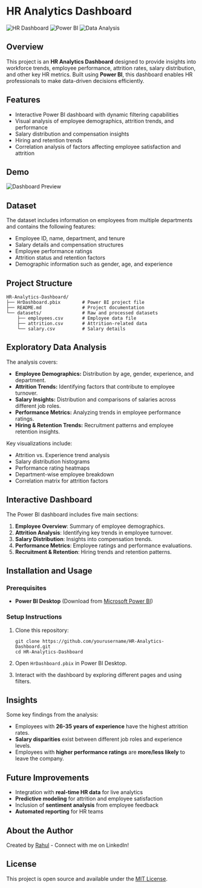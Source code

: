 # HR Analytics Dashboard

![HR Dashboard](https://img.shields.io/badge/HR-Analytics%20Dashboard-blue)
![Power BI](https://img.shields.io/badge/Power%20BI-Visualization-yellow)
![Data Analysis](https://img.shields.io/badge/Data-Analysis-green)

## Overview
This project is an **HR Analytics Dashboard** designed to provide insights into workforce trends, employee performance, attrition rates, salary distribution, and other key HR metrics. Built using **Power BI**, this dashboard enables HR professionals to make data-driven decisions efficiently.

## Features
- Interactive Power BI dashboard with dynamic filtering capabilities
- Visual analysis of employee demographics, attrition trends, and performance
- Salary distribution and compensation insights
- Hiring and retention trends
- Correlation analysis of factors affecting employee satisfaction and attrition

## Demo
![Dashboard Preview](https://via.placeholder.com/800x400?text=HR+Analytics+Dashboard+Preview)

## Dataset
The dataset includes information on employees from multiple departments and contains the following features:
- Employee ID, name, department, and tenure
- Salary details and compensation structures
- Employee performance ratings
- Attrition status and retention factors
- Demographic information such as gender, age, and experience

## Project Structure
```
HR-Analytics-Dashboard/
├── HrDashboard.pbix        # Power BI project file
├── README.md               # Project documentation
└── datasets/               # Raw and processed datasets
    ├── employees.csv       # Employee data file
    ├── attrition.csv       # Attrition-related data
    └── salary.csv          # Salary details
```

## Exploratory Data Analysis
The analysis covers:
- **Employee Demographics:** Distribution by age, gender, experience, and department.
- **Attrition Trends:** Identifying factors that contribute to employee turnover.
- **Salary Insights:** Distribution and comparisons of salaries across different job roles.
- **Performance Metrics:** Analyzing trends in employee performance ratings.
- **Hiring & Retention Trends:** Recruitment patterns and employee retention insights.

Key visualizations include:
- Attrition vs. Experience trend analysis
- Salary distribution histograms
- Performance rating heatmaps
- Department-wise employee breakdown
- Correlation matrix for attrition factors

## Interactive Dashboard
The Power BI dashboard includes five main sections:

1. **Employee Overview**: Summary of employee demographics.
2. **Attrition Analysis**: Identifying key trends in employee turnover.
3. **Salary Distribution**: Insights into compensation trends.
4. **Performance Metrics**: Employee ratings and performance evaluations.
5. **Recruitment & Retention**: Hiring trends and retention patterns.

## Installation and Usage

### Prerequisites
- **Power BI Desktop** (Download from [Microsoft Power BI](https://powerbi.microsoft.com/))

### Setup Instructions
1. Clone this repository:
   ```
   git clone https://github.com/yourusername/HR-Analytics-Dashboard.git
   cd HR-Analytics-Dashboard
   ```

2. Open `HrDashboard.pbix` in Power BI Desktop.
3. Interact with the dashboard by exploring different pages and using filters.

## Insights
Some key findings from the analysis:
- Employees with **26-35 years of experience** have the highest attrition rates.
- **Salary disparities** exist between different job roles and experience levels.
- Employees with **higher performance ratings** are **more/less likely** to leave the company.

## Future Improvements
- Integration with **real-time HR data** for live analytics
- **Predictive modeling** for attrition and employee satisfaction
- Inclusion of **sentiment analysis** from employee feedback
- **Automated reporting** for HR teams

## About the Author
Created by [Rahul](https://www.linkedin.com/in/yourprofile/) - Connect with me on LinkedIn!

## License
This project is open source and available under the [MIT License](LICENSE).
